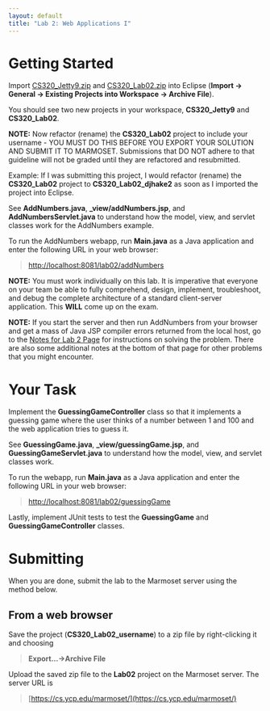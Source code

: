```yaml
---
layout: default
title: "Lab 2: Web Applications I"
---
```


Getting Started
===============

Import [CS320\_Jetty9.zip](CS320_Jetty9.zip) and [CS320\_Lab02.zip](CS320_Lab02.zip) into Eclipse (**Import &rarr; General &rarr; Existing Projects into Workspace &rarr; Archive File**).

You should see two new projects in your workspace, **CS320\_Jetty9** and **CS320\_Lab02**.

**NOTE:** Now refactor (rename) the **CS320\_Lab02** project to include your username - YOU MUST DO THIS BEFORE YOU EXPORT YOUR SOLUTION AND SUBMIT IT TO MARMOSET.  Submissions that DO NOT adhere to that guideline will not be graded until they are refactored and resubmitted.

Example: If I was submitting this project, I would refactor (rename) the **CS320_Lab02** project to **CS320\_Lab02\_djhake2** as soon as I imported the project into Eclipse.

See **AddNumbers.java**, **\_view/addNumbers.jsp**, and **AddNumbersServlet.java** to understand how the model, view, and servlet classes work for the AddNumbers example.

To run the AddNumbers webapp, run **Main.java** as a Java application and enter the following URL in your web browser:

> [http://localhost:8081/lab02/addNumbers](http://localhost:8081/lab02/addNumbers)

**NOTE:** You must work individually on this lab.  It is imperative that everyone on your team be able to fully comprehend, design, implement, troubleshoot, and debug the complete architecture of a standard client-server application.  This **WILL** come up on the exam.

**NOTE:** If you start the server and then run AddNumbers from your browser and get a mass of Java JSP compiler errors returned from the local host, go to the [Notes for Lab 2 Page](lab02_notes.html) for instructions on solving the problem.  There are also some additional notes at the bottom of that page for other problems that you might encounter.

Your Task
=========

Implement the **GuessingGameController** class so that it implements a guessing game where the user thinks of a number between 1 and 100 and the web application tries to guess it.

See **GuessingGame.java**, **\_view/guessingGame.jsp**, and **GuessingGameServlet.java** to understand how the model, view, and servlet classes work.

To run the webapp, run **Main.java** as a Java application and enter the following URL in your web browser:

> [http://localhost:8081/lab02/guessingGame](http://localhost:8081/lab02/guessingGame)

Lastly, implement JUnit tests to test the **GuessingGame** and **GuessingGameController** classes.


Submitting
==========

When you are done, submit the lab to the Marmoset server using the method below.


From a web browser
------------------

Save the project (**CS320\_Lab02\_username**) to a zip file by right-clicking it and choosing

> **Export...&rarr;Archive File**

Upload the saved zip file to the **Lab02** project on the Marmoset server. The server URL is

> [https://cs.ycp.edu/marmoset/](https://cs.ycp.edu/marmoset/)


